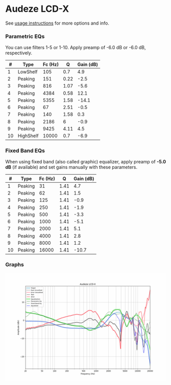 # Audeze LCD-X
See [usage instructions](https://github.com/jaakkopasanen/AutoEq#usage) for more options and info.

### Parametric EQs
You can use filters 1-5 or 1-10. Apply preamp of -6.0 dB or -6.0 dB, respectively.

|   # | Type      |   Fc (Hz) |    Q |   Gain (dB) |
|-----|-----------|-----------|------|-------------|
|   1 | LowShelf  |       105 | 0.7  |         4.9 |
|   2 | Peaking   |       151 | 0.22 |        -2.5 |
|   3 | Peaking   |       816 | 1.07 |        -5.6 |
|   4 | Peaking   |      4384 | 0.58 |        12.1 |
|   5 | Peaking   |      5355 | 1.58 |       -14.1 |
|   6 | Peaking   |        67 | 2.51 |        -0.5 |
|   7 | Peaking   |       140 | 1.58 |         0.3 |
|   8 | Peaking   |      2186 | 6    |        -0.9 |
|   9 | Peaking   |      9425 | 4.11 |         4.5 |
|  10 | HighShelf |     10000 | 0.7  |        -6.9 |

### Fixed Band EQs
When using fixed band (also called graphic) equalizer, apply preamp of **-5.0 dB** (if available) and set gains manually with these parameters.

|   # | Type    |   Fc (Hz) |    Q |   Gain (dB) |
|-----|---------|-----------|------|-------------|
|   1 | Peaking |        31 | 1.41 |         4.7 |
|   2 | Peaking |        62 | 1.41 |         1.5 |
|   3 | Peaking |       125 | 1.41 |        -0.9 |
|   4 | Peaking |       250 | 1.41 |        -1.9 |
|   5 | Peaking |       500 | 1.41 |        -3.3 |
|   6 | Peaking |      1000 | 1.41 |        -5.1 |
|   7 | Peaking |      2000 | 1.41 |         5.1 |
|   8 | Peaking |      4000 | 1.41 |         2.8 |
|   9 | Peaking |      8000 | 1.41 |         1.2 |
|  10 | Peaking |     16000 | 1.41 |       -10.7 |

### Graphs
![](./Audeze%20LCD-X.png)
